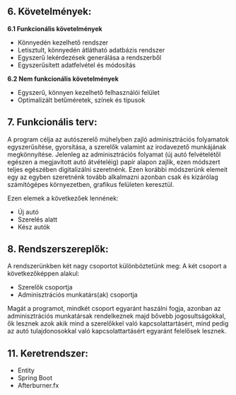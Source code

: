 ## 6. **Követelmények:**
**6.1 Funkcionális követelmények**

- Könnyedén kezelhető rendszer
- Letisztult, könnyedén átlátható adatbázis rendszer
- Egyszerű lekérdezések generálása a rendszerből
- Egyszerűsített adatfelvétel és módosítás

**6.2 Nem funkcionális követelmények**

- Egyszerű, könnyen kezelhető felhasználói felület
- Optimalizált betűméretek, színek és típusok

## 7. **Funkcionális terv:**

A program célja az autószerelő múhelyben zajló adminisztrációs folyamatok egyszerűsítése, gyorsítása, a szerelők valamint az irodavezető munkájának megkönnyítése. Jelenleg az adminisztrációs folyamat (új autó felvételétől egészen a megjavított autó átvételéig) papír alapon zajlik, ezen módszert teljes egészében digitalizálni szeretnénk. Ezen korábbi módszerünk elemeit egy az egyben szeretnénk tovább alkalmazni azonban csak és kizárólag számítógépes környezetben, grafikus felületen keresztül.

Ezen elemek a következőek lennének:
- Új autó 
- Szerelés alatt
- Kész autók

## 8. **Rendszerszereplők:**

A rendszerünkben két nagy csoportot különböztetünk meg:
A két csoport a következőképpen alakul:
- Szerelők csoportja
- Adminisztrációs munkatárs(ak) csoportja

Magát a programot, mindkét csoport egyaránt haszálni fogja, azonban az adminisztrációs munkatársak rendelkeznek majd bővebb jogosultságokkal, ők lesznek azok akik mind a szerelőkkel való kapcsolattartásért, mind pedig az autó tulajdonosokkal való kapcsolattartásért egyaránt felelősek lesznek.

## 11. **Keretrendszer:**

- Entity
- Spring Boot
- Afterburner.fx

